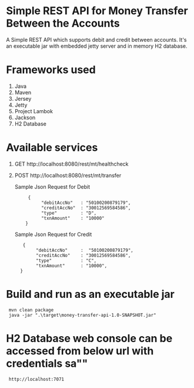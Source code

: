 
# Simple REST API for Money Transfer Between the Accounts
  A Simple REST API which supports debit and credit between accounts. It's an executable jar with embedded jetty server and in memory
  H2 database.
  
# Frameworks used
  1. Java
  2. Maven
  3. Jersey
  4. Jetty
  5. Project Lambok
  6. Jackson
  7. H2 Database

# Available services
  1. GET   http://localhost:8080/rest/mt/healthcheck
  2. POST  http://localhost:8080/rest/mt/transfer
  
     Sample Json Request for Debit
     
              {
                   "debitAccNo"   : "50100200879179",
                   "creditAccNo"  : "30012569584586",
                   "type"         : "D",
                   "txnAmount"    : "10000"
             }
                 
      Sample Json Request for Credit
      
            {
                 "debitAccNo"     :  "50100200879179",
                 "creditAccNo"    : "30012569584586",
                 "type"           : "C",
                 "txnAmount"      : "10000",
           }
       
 # Build and run as an executable jar
     mvn clean package
     java -jar ".\target\money-transfer-api-1.0-SNAPSHOT.jar"

 # H2 Database web console can be accessed from below url with credentials sa\""
     http://localhost:7071
    
  
 
